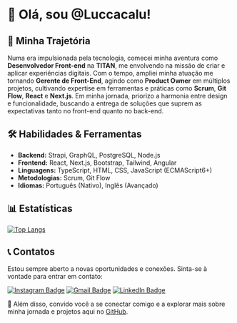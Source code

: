 # 👋 Olá, sou @Luccacalu!

## 🧭 Minha Trajetória

Numa era impulsionada pela tecnologia, comecei minha aventura como **Desenvolvedor Front-end** na **TITAN**, me envolvendo na missão de criar e aplicar experiências digitais. Com o tempo, ampliei minha atuação me tornando **Gerente de Front-End**, agindo como **Product Owner** em múltiplos projetos, cultivando expertise em ferramentas e práticas como **Scrum**, **Git Flow**, **React** e **Next.js**. Em minha jornada, priorizo a harmonia entre design e funcionalidade, buscando a entrega de soluções que suprem as expectativas tanto no front-end quanto no back-end.

## 🛠 Habilidades & Ferramentas

- **Backend:** Strapi, GraphQL, PostgreSQL, Node.js
- **Frontend:** React, Next.js, Bootstrap, Tailwind, Angular
- **Linguagens:** TypeScript, HTML, CSS, JavaScript (ECMAScript6+)
- **Metodologias:** Scrum, Git Flow
- **Idiomas:** Português (Nativo), Inglês (Avançado)

## 📊 Estatísticas

[![Top Langs](https://github-readme-stats-qqjz7hnxt-luccacalu.vercel.app/api/top-langs/?username=Luccacalu&layout=donut&theme=radical)](https://github.com/Luccacalu/github-readme-stats)

## 📞 Contatos

Estou sempre aberto a novas oportunidades e conexões. Sinta-se à vontade para entrar em contato:

[![Instagram Badge](https://img.shields.io/badge/-Instagram-%23E4405F?style=for-the-badge&logo=instagram&logoColor=white)](https://www.instagram.com/theluccalobo/)
[![Gmail Badge](https://img.shields.io/badge/Gmail-D14836?style=for-the-badge&logo=gmail&logoColor=white)](mailto:luccalobo.goncalves@gmail.com)
[![LinkedIn Badge](https://img.shields.io/badge/-LinkedIn-%230077B5?style=for-the-badge&logo=linkedin&logoColor=white)](https://www.linkedin.com/in/lucca-lobo/)

🔗 Além disso, convido você a se conectar comigo e a explorar mais sobre minha jornada e projetos aqui no [GitHub](https://github.com/Luccacalu).

